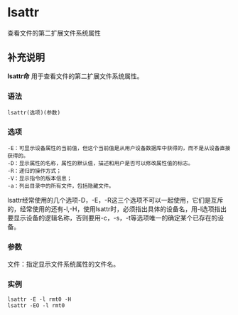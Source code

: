 lsattr
===

查看文件的第二扩展文件系统属性

## 补充说明

**lsattr命** 用于查看文件的第二扩展文件系统属性。

### 语法  

```
lsattr(选项)(参数)
```

### 选项  

```
-E：可显示设备属性的当前值，但这个当前值是从用户设备数据库中获得的，而不是从设备直接获得的。
-D：显示属性的名称，属性的默认值，描述和用户是否可以修改属性值的标志。
-R：递归的操作方式；
-V：显示指令的版本信息；
-a：列出目录中的所有文件，包括隐藏文件。
```

lsattr经常使用的几个选项-D，-E，-R这三个选项不可以一起使用，它们是互斥的，经常使用的还有-l,-H，使用lsattr时，必须指出具体的设备名，用-l选项指出要显示设备的逻辑名称，否则要用-c，-s，-t等选项唯一的确定某个已存在的设备。

### 参数  

文件：指定显示文件系统属性的文件名。

### 实例  

```
lsattr -E -l rmt0 -H
lsattr -EO -l rmt0
```